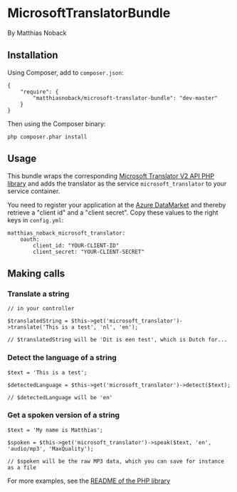 # MicrosoftTranslatorBundle

By Matthias Noback

## Installation

Using Composer, add to ``composer.json``:

    {
        "require": {
            "matthiasnoback/microsoft-translator-bundle": "dev-master"
        }
    }

Then using the Composer binary:

    php composer.phar install

## Usage

This bundle wraps the corresponding [Microsoft Translator V2 API PHP library](https://github.com/matthiasnoback/microsoft-translator)
and adds the translator as the service ``microsoft_translator`` to your service container.

You need to register your application at the [Azure DataMarket](https://datamarket.azure.com/developer/applications) and
thereby retrieve a "client id" and a "client secret". Copy these values to the right keys in ``config.yml``:

    matthias_noback_microsoft_translator:
        oauth:
            client_id: "YOUR-CLIENT-ID"
            client_secret: "YOUR-CLIENT-SECRET"

## Making calls

### Translate a string

    // in your controller

    $translatedString = $this->get('microsoft_translator')->translate('This is a test', 'nl', 'en');

    // $translatedString will be 'Dit is een test', which is Dutch for...

### Detect the language of a string

    $text = 'This is a test';

    $detectedLanguage = $this->get('microsoft_translator')->detect($text);

    // $detectedLanguage will be 'en'

### Get a spoken version of a string

    $text = 'My name is Matthias';

    $spoken = $this->get('microsoft_translator')->speak($text, 'en', 'audio/mp3', 'MaxQuality');

    // $spoken will be the raw MP3 data, which you can save for instance as a file

For more examples, see the [README of the PHP library](https://github.com/matthiasnoback/microsoft-translator/blob/master/README.md)
